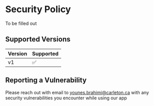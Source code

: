 # Security Policy
To be filled out
## Supported Versions

| Version | Supported          |
| ------- | ------------------ |
| v1      | :white_check_mark: |

## Reporting a Vulnerability

Please reach out with email to younes.brahimi@carleton.ca
with any security vulnerabilities you encounter while using our app

